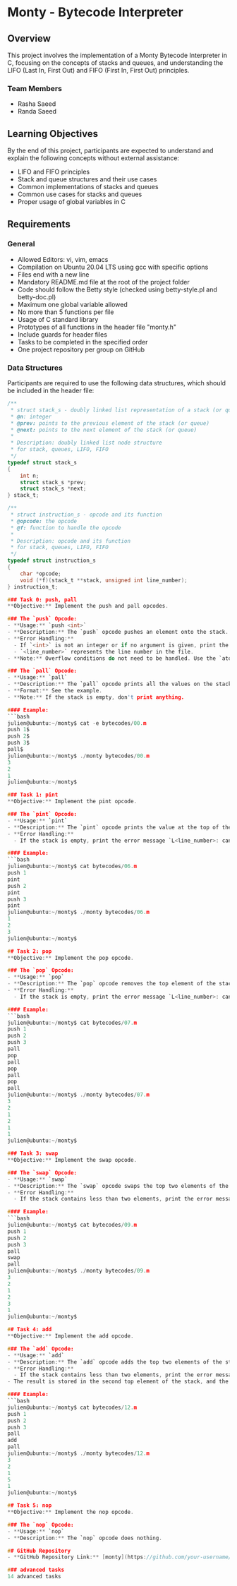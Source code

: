 # Monty - Bytecode Interpreter

## Overview
This project involves the implementation of a Monty Bytecode Interpreter in C, focusing on the concepts of stacks and queues, and understanding the LIFO (Last In, First Out) and FIFO (First In, First Out) principles.

### Team Members
- Rasha Saeed
- Randa Saeed

## Learning Objectives
By the end of this project, participants are expected to understand and explain the following concepts without external assistance:
- LIFO and FIFO principles
- Stack and queue structures and their use cases
- Common implementations of stacks and queues
- Common use cases for stacks and queues
- Proper usage of global variables in C

## Requirements
### General
- Allowed Editors: vi, vim, emacs
- Compilation on Ubuntu 20.04 LTS using gcc with specific options
- Files end with a new line
- Mandatory README.md file at the root of the project folder
- Code should follow the Betty style (checked using betty-style.pl and betty-doc.pl)
- Maximum one global variable allowed
- No more than 5 functions per file
- Usage of C standard library
- Prototypes of all functions in the header file "monty.h"
- Include guards for header files
- Tasks to be completed in the specified order
- One project repository per group on GitHub

### Data Structures
Participants are required to use the following data structures, which should be included in the header file:
```c
/**
 * struct stack_s - doubly linked list representation of a stack (or queue)
 * @n: integer
 * @prev: points to the previous element of the stack (or queue)
 * @next: points to the next element of the stack (or queue)
 *
 * Description: doubly linked list node structure
 * for stack, queues, LIFO, FIFO
 */
typedef struct stack_s
{
    int n;
    struct stack_s *prev;
    struct stack_s *next;
} stack_t;

/**
 * struct instruction_s - opcode and its function
 * @opcode: the opcode
 * @f: function to handle the opcode
 *
 * Description: opcode and its function
 * for stack, queues, LIFO, FIFO
 */
typedef struct instruction_s
{
    char *opcode;
    void (*f)(stack_t **stack, unsigned int line_number);
} instruction_t;

### Task 0: push, pall
**Objective:** Implement the push and pall opcodes.

### The `push` Opcode:
- **Usage:** `push <int>`
- **Description:** The `push` opcode pushes an element onto the stack.
- **Error Handling:**
  - If `<int>` is not an integer or if no argument is given, print the error message `L<line_number>: usage: push integer` and exit with status `EXIT_FAILURE`.
  - `<line_number>` represents the line number in the file.
- **Note:** Overflow conditions do not need to be handled. Use the `atoi` function.

### The `pall` Opcode:
- **Usage:** `pall`
- **Description:** The `pall` opcode prints all the values on the stack, starting from the top.
- **Format:** See the example.
- **Note:** If the stack is empty, don't print anything.

#### Example:
```bash
julien@ubuntu:~/monty$ cat -e bytecodes/00.m
push 1$
push 2$
push 3$
pall$
julien@ubuntu:~/monty$ ./monty bytecodes/00.m
3
2
1
julien@ubuntu:~/monty$

### Task 1: pint
**Objective:** Implement the pint opcode.

### The `pint` Opcode:
- **Usage:** `pint`
- **Description:** The `pint` opcode prints the value at the top of the stack, followed by a new line.
- **Error Handling:**
  - If the stack is empty, print the error message `L<line_number>: can't pint, stack empty` and exit with status `EXIT_FAILURE`.

#### Example:
```bash
julien@ubuntu:~/monty$ cat bytecodes/06.m
push 1
pint
push 2
pint
push 3
pint
julien@ubuntu:~/monty$ ./monty bytecodes/06.m
1
2
3
julien@ubuntu:~/monty$

## Task 2: pop
**Objective:** Implement the pop opcode.

### The `pop` Opcode:
- **Usage:** `pop`
- **Description:** The `pop` opcode removes the top element of the stack.
- **Error Handling:**
  - If the stack is empty, print the error message `L<line_number>: can't pop an empty stack` and exit with status `EXIT_FAILURE`.

#### Example:
```bash
julien@ubuntu:~/monty$ cat bytecodes/07.m
push 1
push 2
push 3
pall
pop
pall
pop
pall
pop
pall
julien@ubuntu:~/monty$ ./monty bytecodes/07.m
3
2
1
2
1
1
julien@ubuntu:~/monty$

### Task 3: swap
**Objective:** Implement the swap opcode.

### The `swap` Opcode:
- **Usage:** `swap`
- **Description:** The `swap` opcode swaps the top two elements of the stack.
- **Error Handling:**
  - If the stack contains less than two elements, print the error message `L<line_number>: can't swap, stack too short` and exit with status `EXIT_FAILURE`.

#### Example:
```bash
julien@ubuntu:~/monty$ cat bytecodes/09.m
push 1
push 2
push 3
pall
swap
pall
julien@ubuntu:~/monty$ ./monty bytecodes/09.m
3
2
1
2
3
1
julien@ubuntu:~/monty$

## Task 4: add
**Objective:** Implement the add opcode.

### The `add` Opcode:
- **Usage:** `add`
- **Description:** The `add` opcode adds the top two elements of the stack.
- **Error Handling:**
  - If the stack contains less than two elements, print the error message `L<line_number>: can't add, stack too short` and exit with status `EXIT_FAILURE`.
- The result is stored in the second top element of the stack, and the top element is removed.

#### Example:
```bash
julien@ubuntu:~/monty$ cat bytecodes/12.m
push 1
push 2
push 3
pall
add
pall
julien@ubuntu:~/monty$ ./monty bytecodes/12.m
3
2
1
5
1
julien@ubuntu:~/monty$

## Task 5: nop
**Objective:** Implement the nop opcode.

### The `nop` Opcode:
- **Usage:** `nop`
- **Description:** The `nop` opcode does nothing.

## GitHub Repository
- **GitHub Repository Link:** [monty](https://github.com/your-username/monty)

### advanced tasks
14 advanced tasks
